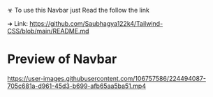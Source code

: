 
☣ To use this Navbar just Read the follow the link

➜ Link: https://github.com/Saubhagya122k4/Tailwind-CSS/blob/main/README.md

# Preview of Navbar
https://user-images.githubusercontent.com/106757586/224494087-705c681a-d961-45d3-b699-afb65aa5ba51.mp4
